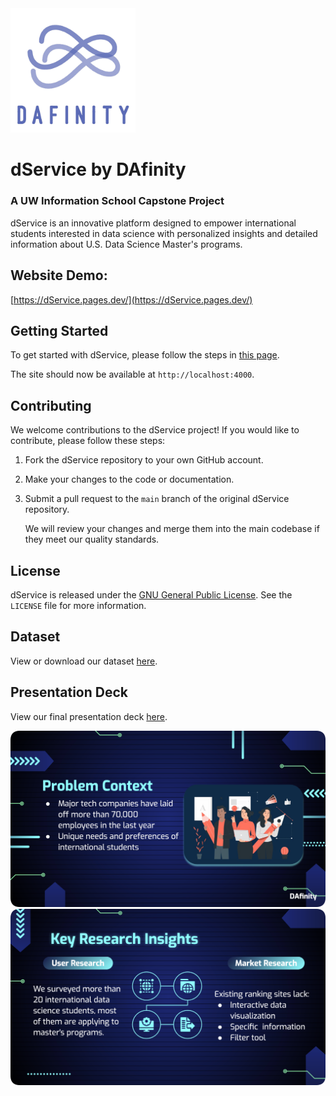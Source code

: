 <img src="assets\images\logo.jpg" alt="logo" style="width:200px;"/>

# dService by DAfinity
### A UW Information School Capstone Project 

dService is an innovative platform designed to empower international students interested in data science with personalized insights and detailed information about U.S. Data Science Master's programs.

## Website Demo:

[https://dService.pages.dev/](https://dService.pages.dev/)

## Getting Started

To get started with dService, please follow the steps in [this page](https://docs.github.com/en/pages/setting-up-a-github-pages-site-with-jekyll/testing-your-github-pages-site-locally-with-jekyll).

The site should now be available at `http://localhost:4000`.

## Contributing

We welcome contributions to the dService project! If you would like to contribute, please follow these steps:

1. Fork the dService repository to your own GitHub account.

2. Make your changes to the code or documentation.

3. Submit a pull request to the `main` branch of the original dService repository.

   We will review your changes and merge them into the main codebase if they meet our quality standards.

## License

dService is released under the [GNU General Public License](https://www.gnu.org/licenses/gpl-3.0.en.html). See the `LICENSE` file for more information.

## Dataset

View or download our dataset [here](/dataset/dService_DS_Programs_Database.csv).

## Presentation Deck

View our final presentation deck [here](/files/Presentation%20Deck.pdf).

<img src="/files/Problem%20Context.png" alt="Problem Context" style="width:600px;"/> 

<img src="/files/Key%20Research%20Insights.png" alt="Key Research Insights" style="width:600px;"/>

